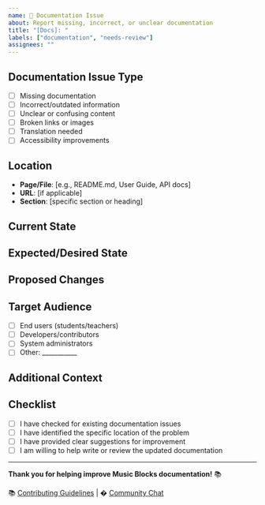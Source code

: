 ```yaml
---
name: 📄 Documentation Issue
about: Report missing, incorrect, or unclear documentation
title: "[Docs]: "
labels: ["documentation", "needs-review"]
assignees: ""
---
```


## Documentation Issue Type

- [ ] Missing documentation
- [ ] Incorrect/outdated information
- [ ] Unclear or confusing content
- [ ] Broken links or images
- [ ] Translation needed
- [ ] Accessibility improvements

## Location

<!-- Where is the documentation issue located? -->

- **Page/File**: [e.g., README.md, User Guide, API docs]
- **URL**: [if applicable]
- **Section**: [specific section or heading]

## Current State

<!-- Describe what's currently there (or missing) -->

## Expected/Desired State

<!-- Describe what should be there or how it should be improved -->

## Proposed Changes

<!-- Specific suggestions for fixing the documentation -->

## Target Audience

- [ ] End users (students/teachers)
- [ ] Developers/contributors
- [ ] System administrators
- [ ] Other: ___________

## Additional Context

<!-- Screenshots, examples, or other helpful information -->

## Checklist

- [ ] I have checked for existing documentation issues
- [ ] I have identified the specific location of the problem
- [ ] I have provided clear suggestions for improvement
- [ ] I am willing to help write or review the updated documentation

---

**Thank you for helping improve Music Blocks documentation!** 📚

📚 [Contributing Guidelines](https://github.com/sugarlabs/musicblocks/blob/master/README.md) | � [Community Chat](https://matrix.to/#/#sugar:matrix.org)
